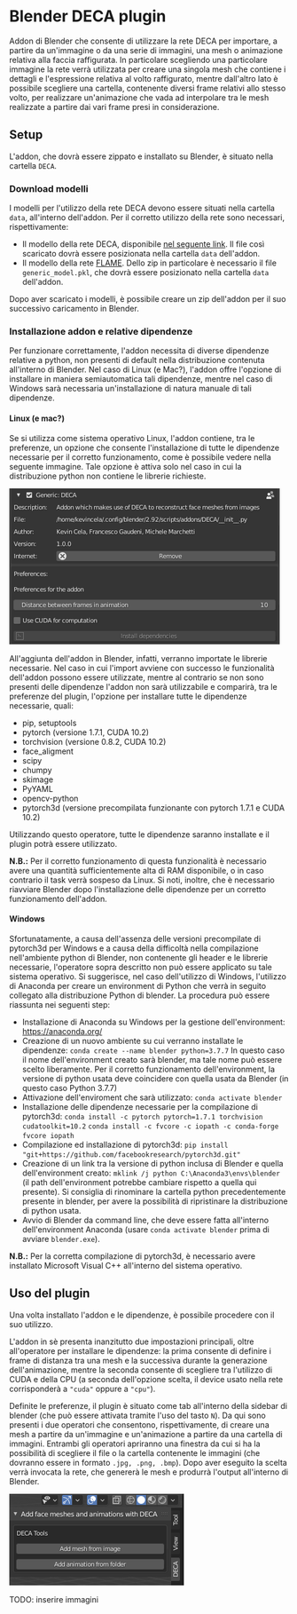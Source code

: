 # Blender DECA plugin

Addon di Blender che consente di utilizzare la rete DECA per importare, a partire da un'immagine o da una serie di immagini, una mesh o animazione relativa alla faccia raffigurata. In particolare scegliendo una particolare immagine la rete verrà utilizzata per creare una singola mesh che contiene i dettagli e l'espressione relativa al volto raffigurato, mentre dall'altro lato è possibile scegliere una cartella, contenente diversi frame relativi allo stesso volto, per realizzare un'animazione che vada ad interpolare tra le mesh realizzate a partire dai vari frame presi in considerazione.

## Setup

L'addon, che dovrà essere zippato e installato su Blender, è situato nella cartella `DECA`.

### Download modelli

I modelli per l'utilizzo della rete DECA devono essere situati nella cartella `data`, all'interno dell'addon. Per il corretto utilizzo della rete sono necessari, rispettivamente:

- Il modello della rete DECA, disponibile [nel seguente link](https://drive.google.com/file/d/1rp8kdyLPvErw2dTmqtjISRVvQLj6Yzje/view?usp=sharing). Il file così scaricato dovrà essere posizionata nella cartella `data` dell'addon.
- Il modello della rete [FLAME](https://flame.is.tue.mpg.de/downloads). Dello zip in particolare è necessario il file `generic_model.pkl`, che dovrà essere posizionato nella cartella `data` dell'addon.

Dopo aver scaricato i modelli, è possibile creare un zip dell'addon per il suo successivo caricamento in Blender.

### Installazione addon e relative dipendenze

Per funzionare correttamente, l'addon necessita di diverse dipendenze relative a python, non presenti di default nella distribuzione contenuta all'interno di Blender. Nel caso di Linux (e Mac?), l'addon offre l'opzione di installare in maniera semiautomatica tali dipendenze, mentre nel caso di Windows sarà necessaria un'installazione di natura manuale di tali dipendenze.

#### Linux (e mac?)

Se si utilizza come sistema operativo Linux, l'addon contiene, tra le preferenze, un opzione che consente l'installazione di tutte le dipendenze necessarie per il corretto funzionamento, come è possibile vedere nella seguente immagine. Tale opzione è attiva solo nel caso in cui la distribuzione python non contiene le librerie richieste.

![](images/preferences.png)

All'aggiunta dell'addon in Blender, infatti, verranno importate le librerie necessarie. Nel caso in cui l'import avviene con successo le funzionalità dell'addon possono essere utilizzate, mentre al contrario se non sono presenti delle dipendenze l'addon non sarà utilizzabile e comparirà, tra le preferenze del plugin, l'opzione per installare tutte le dipendenze necessarie, quali:

- pip, setuptools
- pytorch (versione 1.7.1, CUDA 10.2)
- torchvision (versione 0.8.2, CUDA 10.2)
- face_aligment
- scipy
- chumpy
- skimage
- PyYAML
- opencv-python
- pytorch3d (versione precompilata funzionante con pytorch 1.7.1 e CUDA 10.2)

Utilizzando questo operatore, tutte le dipendenze saranno installate e il plugin potrà essere utilizzato.

**N.B.:** Per il corretto funzionamento di questa funzionalità è necessario avere una quantità sufficientemente alta di RAM disponibile, o in caso contrario il task verrà sospeso da Linux. Si noti, inoltre, che è necessario riavviare Blender dopo l'installazione delle dipendenze per un corretto funzionamento dell'addon.

#### Windows

Sfortunatamente, a causa dell'assenza delle versioni precompilate di pytorch3d per Windows e a causa della difficoltà nella compilazione nell'ambiente python di Blender, non contenente gli header e le librerie necessarie, l'operatore sopra descritto non può essere applicato su tale sistema operativo. Si suggerisce, nel caso dell'utilizzo di Windows, l'utilizzo di Anaconda per creare un environment di Python che verrà in seguito collegato alla distribuzione Python di blender. La procedura può essere riassunta nei seguenti step:

- Installazione di Anaconda su Windows per la gestione dell'environment: https://anaconda.org/
- Creazione di un nuovo ambiente su cui verranno installate le dipendenze: 
    ```conda create --name blender python=3.7.7```
    In questo caso il nome dell'environment creato sarà blender, ma tale nome può essere scelto liberamente. Per il corretto funzionamento dell'environment, la versione di python usata deve coincidere con quella usata da Blender (in questo caso Python 3.7.7)
- Attivazione dell'enviroment che sarà utilizzato:
    ```conda activate blender```
- Installazione delle dipendenze necessarie per la compilazione di pytorch3d:
    ```conda install -c pytorch pytorch=1.7.1 torchvision cudatoolkit=10.2```
    ```conda install -c fvcore -c iopath -c conda-forge fvcore iopath```
- Compilazione ed installazione di pytorch3d:
    ```pip install "git+https://github.com/facebookresearch/pytorch3d.git"```
- Creazione di un link tra la versione di python inclusa di Blender e quella dell'environment creato:
    ```mklink /j python C:\Anaconda3\envs\blender```
    (il path dell'environment potrebbe cambiare rispetto a quella qui presente). 
    Si consiglia di rinominare la cartella python precedentemente presente in blender, per avere la possibilità di ripristinare la distribuzione di python usata.
- Avvio di Blender da command line, che deve essere fatta all'interno dell'environment Anaconda (usare ```conda activate blender``` prima di avviare ```blender.exe```).

**N.B.:** Per la corretta compilazione di pytorch3d, è necessario avere installato Microsoft Visual C++ all'interno del sistema operativo.

## Uso del plugin

Una volta installato l'addon e le dipendenze, è possibile procedere con il suo utilizzo. 

L'addon in sè presenta inanzitutto due impostazioni principali, oltre all'operatore per installare le dipendenze: la prima consente di definire i frame di distanza tra una mesh e la successiva durante la generazione dell'animazione, mentre la seconda consente di scegliere tra l'utilizzo di CUDA e della CPU (a seconda dell'opzione scelta, il device usato nella rete corrisponderà a `"cuda"` oppure a `"cpu"`).

Definite le preferenze, il plugin è situato come tab all'interno della sidebar di blender (che può essere attivata tramite l'uso del tasto `N`). Da qui sono presenti i due operatori che consentono, rispettivamente, di creare una mesh a partire da un'immagine e un'animazione a partire da una cartella di immagini. Entrambi gli operatori apriranno una finestra da cui si ha la possibilità di scegliere il file o la cartella contenente le immagini (che dovranno essere in formato `.jpg, .png, .bmp`). Dopo aver eseguito la scelta verrà invocata la rete, che genererà le mesh e produrrà l'output all'interno di Blender.

![](images/panel.png)

TODO: inserire immagini
